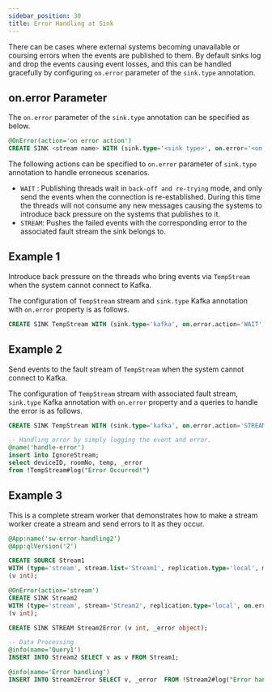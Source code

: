 ```yaml
---
sidebar_position: 30
title: Error Handling at Sink
---
```


There can be cases where external systems becoming unavailable or coursing errors when the events are published to them. By default sinks log and drop the events causing event losses, and this can be handled gracefully by configuring `on.error` parameter of the `sink.type` annotation.

## on.error Parameter

The `on.error` parameter of the `sink.type` annotation can be specified as below.

```sql
@OnError(action='on error action')
CREATE SINK <stream name> WITH (sink.type='<sink type>', on.error='<on error action>', <key>='<value>', ...) (<attribute name> <attribute type>, <attribute name> <attribute type>, ... );
```  

The following actions can be specified to `on.error` parameter of `sink.type` annotation to handle erroneous scenarios.

- `WAIT` : Publishing threads wait in `back-off and re-trying` mode, and only send the events when the connection is re-established. During this time the threads will not consume any new messages causing the systems to introduce back pressure on the systems that publishes to it.
- `STREAM`: Pushes the failed events with the corresponding error to the associated fault stream the sink belongs to.

## Example 1

Introduce back pressure on the threads who bring events via `TempStream` when the system cannot connect to Kafka.

The configuration of `TempStream` stream and `sink.type` Kafka annotation with `on.error` property is as follows.

```sql
CREATE SINK TempStream WITH (sink.type='kafka', on.error.action='WAIT', topic='{{roomNo}}', bootstrap.servers='localhost:9092', map.type='json') (deviceID long, roomNo int, temp double);
```

## Example 2

Send events to the fault stream of `TempStream` when the system cannot connect to Kafka.

The configuration of `TempStream` stream with associated fault stream, `sink.type` Kafka annotation with `on.error` property and a queries to handle the error is as follows.

```sql
CREATE SINK TempStream WITH (sink.type='kafka', on.error.action='STREAM', topic='{{roomNo}}', bootstrap.servers='localhost:9092', map.type='text') (deviceID long, roomNo int, temp double);

-- Handling error by simply logging the event and error.
@name('handle-error')
insert into IgnoreStream;
select deviceID, roomNo, temp, _error
from !TempStream#log("Error Occurred!")
```

## Example 3

This is a complete stream worker that demonstrates how to make a stream worker create a stream and send errors to it as they occur.

```sql
@App:name('sw-error-handling2')
@App:qlVersion('2')

CREATE SOURCE Stream1
WITH (type='stream', stream.list='Stream1', replication.type='local', map.type='json')
(v int);

@OnError(action='stream')
CREATE SINK Stream2
WITH (type='stream', stream='Stream2', replication.type='local', on.error='stream', map.type='json')
(v int);

CREATE SINK STREAM Stream2Error (v int, _error object);

-- Data Processing
@info(name='Query1')
INSERT INTO Stream2 SELECT v as v FROM Stream1;

@info(name='Error handling')
INSERT INTO Stream2Error SELECT v, _error  FROM !Stream2#log("Error handling");
```
